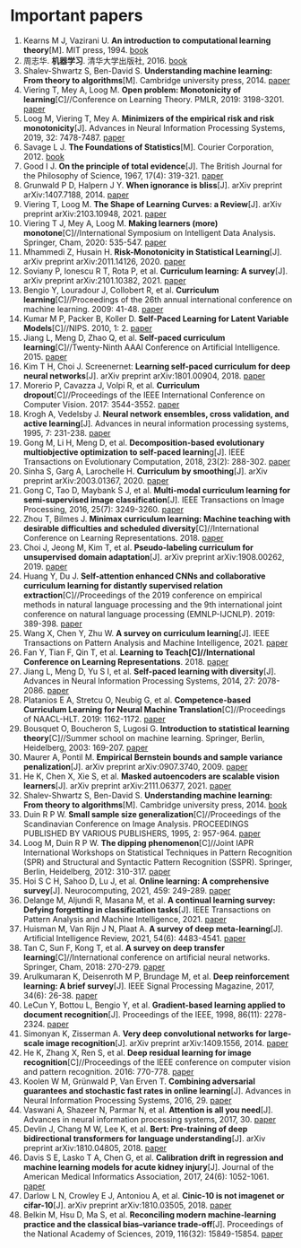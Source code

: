 # Important papers

1. Kearns M J, Vazirani U. **An introduction to computational learning theory**[M]. MIT press, 1994. [book](https://books.google.com/books?hl=zh-CN&lr=&id=vCA01wY6iywC&oi=fnd&pg=PR11&ots=p3M5eXutCA&sig=IyM8SW_y0WxvrLkwNZDv6GeOSUc)
1. 周志华. **机器学习**. 清华大学出版社, 2016. [book](https://cs.nju.edu.cn/zhouzh/zhouzh.files/publication/MLbook2016.htm)
1. Shalev-Shwartz S, Ben-David S. **Understanding machine learning: From theory to algorithms**[M]. Cambridge university press, 2014. [paper](http://103.47.12.35/bitstream/handle/1/1069/understanding-machine-learning-theory-algorithms.pdf?sequence=1&isAllowed=y)
1. Viering T, Mey A, Loog M. **Open problem: Monotonicity of learning**[C]//Conference on Learning Theory. PMLR, 2019: 3198-3201. [paper](http://proceedings.mlr.press/v99/viering19a/viering19a.pdf)
1. Loog M, Viering T, Mey A. **Minimizers of the empirical risk and risk monotonicity**[J]. Advances in Neural Information Processing Systems, 2019, 32: 7478-7487. [paper](https://arxiv.org/pdf/1907.05476.pdf)
1. Savage L J. **The Foundations of Statistics**[M]. Courier Corporation, 2012. [book](https://books.google.com/books?hl=zh-CN&lr=&id=N_bBAgAAQBAJ&oi=fnd&pg=PA1&ots=8uoDYHkm-n&sig=A_hAwDj_75zC4jIBsXviGyicmR4)
1. Good I J. **On the principle of total evidence**[J]. The British Journal for the Philosophy of Science, 1967, 17(4): 319-321. [paper](https://www.jstor.org/stable/pdf/686773.pdf?casa_token=D7XZRowDd30AAAAA:wmGJvHj1AvbGc76It-oP3wPeKI6n1hvqYVhJQS6OPHqHAAd48Dsv2UvZ5a3I_xw5H3zrC3gqRx73DtT9PY0P_QNTTW0vX-h__Dt1WZDa8GKdHaEWv3Wkrg)
1. Grunwald P D, Halpern J Y. **When ignorance is bliss**[J]. arXiv preprint arXiv:1407.7188, 2014. [paper](https://www.researchgate.net/profile/Peter-Gruenwald/publication/221404811_When_Ignorance_is_Bliss/links/546378a60cf2c0c6aec4c031/When-Ignorance-is-Bliss.pdf)
1. Viering T, Loog M. **The Shape of Learning Curves: a Review**[J]. arXiv preprint arXiv:2103.10948, 2021. [paper](https://arxiv.org/pdf/2103.10948.pdf)
1. Viering T J, Mey A, Loog M. **Making learners (more) monotone**[C]//International Symposium on Intelligent Data Analysis. Springer, Cham, 2020: 535-547. [paper](https://www.researchgate.net/profile/Tom-Viering/publication/337531868_Making_Learners_More_Monotone/links/5f4e07b9a6fdcc14c504d66c/Making-Learners-More-Monotone.pdf)
1. Mhammedi Z, Husain H. **Risk-Monotonicity in Statistical Learning**[J]. arXiv preprint arXiv:2011.14126, 2020. [paper](https://arxiv.org/pdf/2011.14126.pdf)
1. Soviany P, Ionescu R T, Rota P, et al. **Curriculum learning: A survey**[J]. arXiv preprint arXiv:2101.10382, 2021. [paper](https://arxiv.org/pdf/2101.10382.pdf)
1. Bengio Y, Louradour J, Collobert R, et al. **Curriculum learning**[C]//Proceedings of the 26th annual international conference on machine learning. 2009: 41-48. [paper](http://www.thespermwhale.com/jaseweston/papers/curriculum.pdf)
1. Kumar M P, Packer B, Koller D. **Self-Paced Learning for Latent Variable Models**[C]//NIPS. 2010, 1: 2. [paper](http://papers.neurips.cc/paper/3923-self-paced-learning-for-latent-variable-models.pdf)
1. Jiang L, Meng D, Zhao Q, et al. **Self-paced curriculum learning**[C]//Twenty-Ninth AAAI Conference on Artificial Intelligence. 2015. [paper](https://www.aaai.org/ocs/index.php/AAAI/AAAI15/paper/viewFile/%0B9750/9929)
1. Kim T H, Choi J. Screenernet: **Learning self-paced curriculum for deep neural networks**[J]. arXiv preprint arXiv:1801.00904, 2018. [paper](https://arxiv.org/pdf/1801.00904.pdf)
1. Morerio P, Cavazza J, Volpi R, et al. **Curriculum dropout**[C]//Proceedings of the IEEE International Conference on Computer Vision. 2017: 3544-3552. [paper](http://www.vision.jhu.edu/assets/MorerioICCV17.pdf)
1. Krogh A, Vedelsby J. **Neural network ensembles, cross validation, and active learning**[J]. Advances in neural information processing systems, 1995, 7: 231-238. [paper](http://citeseerx.ist.psu.edu/viewdoc/download?doi=10.1.1.52.9672&rep=rep1&type=pdf)
1. Gong M, Li H, Meng D, et al. **Decomposition-based evolutionary multiobjective optimization to self-paced learnin**g[J]. IEEE Transactions on Evolutionary Computation, 2018, 23(2): 288-302. [paper](https://ieeexplore.ieee.org/abstract/document/8396286/)
1. Sinha S, Garg A, Larochelle H. **Curriculum by smoothing**[J]. arXiv preprint arXiv:2003.01367, 2020. [paper](https://arxiv.org/pdf/2003.01367.pdf)
1. Gong C, Tao D, Maybank S J, et al. **Multi-modal curriculum learning for semi-supervised image classification**[J]. IEEE Transactions on Image Processing, 2016, 25(7): 3249-3260. [paper](https://www.dcs.bbk.ac.uk/~SJMAYBANK/MultiModal.pdf)
1. Zhou T, Bilmes J. **Minimax curriculum learning: Machine teaching with desirable difficulties and scheduled diversity**[C]//International Conference on Learning Representations. 2018. [paper](https://openreview.net/pdf?id=BywyFQlAW)
1. Choi J, Jeong M, Kim T, et al. **Pseudo-labeling curriculum for unsupervised domain adaptation**[J]. arXiv preprint arXiv:1908.00262, 2019. [paper](https://arxiv.org/pdf/1908.00262.pdf)
1. Huang Y, Du J. **Self-attention enhanced CNNs and collaborative curriculum learning for distantly supervised relation extraction**[C]//Proceedings of the 2019 conference on empirical methods in natural language processing and the 9th international joint conference on natural language processing (EMNLP-IJCNLP). 2019: 389-398. [paper](https://aclanthology.org/D19-1037.pdf)
1. Wang X, Chen Y, Zhu W. **A survey on curriculum learning**[J]. IEEE Transactions on Pattern Analysis and Machine Intelligence, 2021. [paper](https://arxiv.org/abs/2010.13166)
1. Fan Y, Tian F, Qin T, et al. **Learning to Teach[C]//International Conference on Learning Representations**. 2018. [paper](https://www.researchgate.net/profile/Yang-Fan-97/publication/325076365_Learning_to_Teach/links/5e99a97fa6fdcca78920484f/Learning-to-Teach.pdf)
1. Jiang L, Meng D, Yu S I, et al. **Self-paced learning with diversity**[J]. Advances in Neural Information Processing Systems, 2014, 27: 2078-2086. [paper](http://papers.neurips.cc/paper/5568-self-paced-learning-with-diversity.pdf)
1. Platanios E A, Stretcu O, Neubig G, et al. **Competence-based Curriculum Learning for Neural Machine Translation**[C]//Proceedings of NAACL-HLT. 2019: 1162-1172. [paper](http://aclanthology.lst.uni-saarland.de/N19-1119.pdf)
1. Bousquet O, Boucheron S, Lugosi G. **Introduction to statistical learning theory**[C]//Summer school on machine learning. Springer, Berlin, Heidelberg, 2003: 169-207. [paper](http://citeseerx.ist.psu.edu/viewdoc/download?doi=10.1.1.63.2036&rep=rep1&type=pdf)
1. Maurer A, Pontil M. **Empirical Bernstein bounds and sample variance penalization**[J]. arXiv preprint arXiv:0907.3740, 2009. [paper](https://arxiv.org/pdf/0907.3740.pdf)
1. He K, Chen X, Xie S, et al. **Masked autoencoders are scalable vision learners**[J]. arXiv preprint arXiv:2111.06377, 2021. [paper](https://arxiv.org/pdf/2111.06377.pdf)
1. Shalev-Shwartz S, Ben-David S. **Understanding machine learning: From theory to algorithms**[M]. Cambridge university press, 2014. [book](http://103.47.12.35/bitstream/handle/1/1069/understanding-machine-learning-theory-algorithms.pdf)
1. Duin R P W. **Small sample size generalization**[C]//Proceedings of the Scandinavian Conference on Image Analysis. PROCEEDINGS PUBLISHED BY VARIOUS PUBLISHERS, 1995, 2: 957-964. [paper](http://homepage.tudelft.nl/a9p19/papers/scia_95.sssize.pdf)
1. Loog M, Duin R P W. **The dipping phenomenon**[C]//Joint IAPR International Workshops on Statistical Techniques in Pattern Recognition (SPR) and Structural and Syntactic Pattern Recognition (SSPR). Springer, Berlin, Heidelberg, 2012: 310-317. [paper](https://semisupervised-learning.compute.dtu.dk/wp-content/uploads/2016/08/dipping.pdf)
1. Hoi S C H, Sahoo D, Lu J, et al. **Online learning: A comprehensive survey**[J]. Neurocomputing, 2021, 459: 249-289. [paper](https://sci-hub.mksa.top/https://doi.org/10.1016/j.neucom.2021.04.112)
1. Delange M, Aljundi R, Masana M, et al. **A continual learning survey: Defying forgetting in classification tasks**[J]. IEEE Transactions on Pattern Analysis and Machine Intelligence, 2021. [paper](https://homes.esat.kuleuven.be/~konijn/publications/2020/DeLange2.pdf)
1. Huisman M, Van Rijn J N, Plaat A. **A survey of deep meta-learning**[J]. Artificial Intelligence Review, 2021, 54(6): 4483-4541. [paper](https://ada.liacs.nl/papers/HuiEtAl21.pdf)
1. Tan C, Sun F, Kong T, et al. **A survey on deep transfer learning**[C]//International conference on artificial neural networks. Springer, Cham, 2018: 270-279. [paper](https://link.springer.com/content/pdf/10.1007/978-3-030-01424-7.pdf)
1. Arulkumaran K, Deisenroth M P, Brundage M, et al. **Deep reinforcement learning: A brief survey**[J]. IEEE Signal Processing Magazine, 2017, 34(6): 26-38. [paper](http://web.khu.ac.kr/~tskim/PatternClass%20LEc%20Note%2026-3%20DRL%20IEEE%20Magazine.pdf)
1. LeCun Y, Bottou L, Bengio Y, et al. **Gradient-based learning applied to document recognition**[J]. Proceedings of the IEEE, 1998, 86(11): 2278-2324. [paper](http://vision.stanford.edu/cs598_spring07/papers/Lecun98.pdf)
1. Simonyan K, Zisserman A. **Very deep convolutional networks for large-scale image recognition**[J]. arXiv preprint arXiv:1409.1556, 2014. [paper](https://cdn-sv1.deepsense.ai/wp-content/uploads/2017/08/1409.1556-3.pdf)
1. He K, Zhang X, Ren S, et al. **Deep residual learning for image recognition**[C]//Proceedings of the IEEE conference on computer vision and pattern recognition. 2016: 770-778. [paper](https://www.deeplearningitalia.com/wp-content/uploads/2017/12/Dropbox_Deep-Residual-Learning-for-Image-Recognition.pdf)
1. Koolen W M, Grünwald P, Van Erven T. **Combining adversarial guarantees and stochastic fast rates in online learning**[J]. Advances in Neural Information Processing Systems, 2016, 29. [paper](https://www.researchgate.net/profile/Peter-Gruenwald/publication/303409477_Combining_Adversarial_Guarantees_and_Stochastic_Fast_Rates_in_Online_Learning/links/591dea30a6fdcc233fcead50/Combining-Adversarial-Guarantees-and-Stochastic-Fast-Rates-in-Online-Learning.pdf)
1. Vaswani A, Shazeer N, Parmar N, et al. **Attention is all you need**[J]. Advances in neural information processing systems, 2017, 30. [paper](https://static.aminer.cn/upload/pdf/868/768/1297/599c7987601a182cd2648373.pdf)
1. Devlin J, Chang M W, Lee K, et al. **Bert: Pre-training of deep bidirectional transformers for language understanding**[J]. arXiv preprint arXiv:1810.04805, 2018. [paper](https://arxiv.org/pdf/1810.04805.pdf&usg=ALkJrhhzxlCL6yTht2BRmH9atgvKFxHsxQ)
1. Davis S E, Lasko T A, Chen G, et al. **Calibration drift in regression and machine learning models for acute kidney injury**[J]. Journal of the American Medical Informatics Association, 2017, 24(6): 1052-1061. [paper](https://www.ncbi.nlm.nih.gov/pmc/articles/PMC6080675/)
1. Darlow L N, Crowley E J, Antoniou A, et al. **Cinic-10 is not imagenet or cifar-10**[J]. arXiv preprint arXiv:1810.03505, 2018. [paper](https://arxiv.org/pdf/1810.03505.pdf)
1. Belkin M, Hsu D, Ma S, et al. **Reconciling modern machine-learning practice and the classical bias–variance trade-off**[J]. Proceedings of the National Academy of Sciences, 2019, 116(32): 15849-15854. [paper](https://arxiv.org/pdf/1812.11118.pdf)